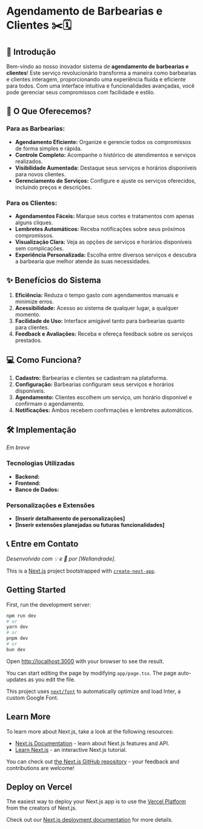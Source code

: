 # Agendamento de Barbearias e Clientes ✂️🗓️

## 📢 Introdução

Bem-vindo ao nosso inovador sistema de **agendamento de barbearias e clientes**! Este serviço revolucionário transforma a maneira como barbearias e clientes interagem, proporcionando uma experiência fluida e eficiente para todos. Com uma interface intuitiva e funcionalidades avançadas, você pode gerenciar seus compromissos com facilidade e estilo.

## 🚀 **O Que Oferecemos?**

### **Para as Barbearias:**

- **Agendamento Eficiente:** Organize e gerencie todos os compromissos de forma simples e rápida.
- **Controle Completo:** Acompanhe o histórico de atendimentos e serviços realizados.
- **Visibilidade Aumentada:** Destaque seus serviços e horários disponíveis para novos clientes.
- **Gerenciamento de Serviços:** Configure e ajuste os serviços oferecidos, incluindo preços e descrições.

### **Para os Clientes:**

- **Agendamentos Fáceis:** Marque seus cortes e tratamentos com apenas alguns cliques.
- **Lembretes Automáticos:** Receba notificações sobre seus próximos compromissos.
- **Visualização Clara:** Veja as opções de serviços e horários disponíveis sem complicações.
- **Experiência Personalizada:** Escolha entre diversos serviços e descubra a barbearia que melhor atende às suas necessidades.

## ✨ **Benefícios do Sistema**

1. **Eficiência:** Reduza o tempo gasto com agendamentos manuais e minimize erros.
2. **Acessibilidade:** Acesso ao sistema de qualquer lugar, a qualquer momento.
3. **Facilidade de Uso:** Interface amigável tanto para barbearias quanto para clientes.
4. **Feedback e Avaliações:** Receba e ofereça feedback sobre os serviços prestados.

## 💻 **Como Funciona?**

1. **Cadastro:** Barbearias e clientes se cadastram na plataforma.
2. **Configuração:** Barbearias configuram seus serviços e horários disponíveis.
3. **Agendamento:** Clientes escolhem um serviço, um horário disponível e confirmam o agendamento.
4. **Notificações:** Ambos recebem confirmações e lembretes automáticos.

## 🛠️ **Implementação**

*Em breve*

### **Tecnologias Utilizadas**

- **Backend:** 
- **Frontend:** 
- **Banco de Dados:** 

### **Personalizações e Extensões**

- **[Inserir detalhamento de personalizações]**
- **[Inserir extensões planejadas ou futuras funcionalidades]**

## 📞 **Entre em Contato**



*Desenvolvido com 💡 e 🚀 por [Wellandrade].*




This is a [Next.js](https://nextjs.org/) project bootstrapped with [`create-next-app`](https://github.com/vercel/next.js/tree/canary/packages/create-next-app).

## Getting Started

First, run the development server:

```bash
npm run dev
# or
yarn dev
# or
pnpm dev
# or
bun dev
```

Open [http://localhost:3000](http://localhost:3000) with your browser to see the result.

You can start editing the page by modifying `app/page.tsx`. The page auto-updates as you edit the file.

This project uses [`next/font`](https://nextjs.org/docs/basic-features/font-optimization) to automatically optimize and load Inter, a custom Google Font.

## Learn More

To learn more about Next.js, take a look at the following resources:

- [Next.js Documentation](https://nextjs.org/docs) - learn about Next.js features and API.
- [Learn Next.js](https://nextjs.org/learn) - an interactive Next.js tutorial.

You can check out [the Next.js GitHub repository](https://github.com/vercel/next.js/) - your feedback and contributions are welcome!

## Deploy on Vercel

The easiest way to deploy your Next.js app is to use the [Vercel Platform](https://vercel.com/new?utm_medium=default-template&filter=next.js&utm_source=create-next-app&utm_campaign=create-next-app-readme) from the creators of Next.js.

Check out our [Next.js deployment documentation](https://nextjs.org/docs/deployment) for more details.
